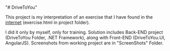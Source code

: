 

"# DriveToYou" 

This project is my interpretation of an exercise that I have found in the <a href="https://notehub.org/9pk10">internet</a> (exercise.html in project folder).

I did it only by myself, only for training. Solution includes Back-END project (DriveToYou Folder, .NET Framework), along with Front-END (DriveToYou.UI, AngularJS). Screenshots from working project are in "ScreenShots" Folder.

